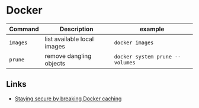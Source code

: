 # Docker

| Command | Description | example |
|---------|-------------|---------|
| ``images`` | list available local images | ``docker images`` |
| ``prune`` | remove dangling objects | ``docker system prune --volumes`` |

## Links

 - [Staying secure by breaking Docker caching](https://pythonspeed.com/articles/disabling-docker-caching/)
